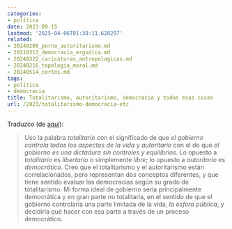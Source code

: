 ```yaml
---
categories:
- política
date: 2023-09-15
lastmod: '2025-04-06T01:38:11.628297'
related:
- 20240209_porno_autoritarismo.md
- 20210313_democracia_ergodica.md
- 20240322_caricaturas_antropologicas.md
- 20240216_topologia_moral.md
- 20240514_cortos.md
tags:
- política
- democracia
title: Totalitarismo, autoritarismo, democracia y todas esas cosas
url: /2023/totalitarismo-democracia-etc
---
```


Traduzco (de [aquí](https://astralcodexten.substack.com/p/bad-definitions-of-democracy-and)):

> Uso la palabra _totalitario_ con el significado de que _el gobierno controla todos los aspectos de la vida_ y _autoritario_ con el de que _el gobierno es una dictadura sin controles y equilibrios_. Lo opuesto a _totalitario_ es _libertario_ o simplemente _libre_; lo opuesto a _autoritario_ es _democrático_. Creo que el totalitarismo y el autoritarismo están correlacionados, pero representan dos conceptos diferentes, y que tiene sentido evaluar las democracias según su grado de totalitarismo. Mi forma ideal de gobierno sería principalmente democrática y en gran parte no totalitaria, en el sentido de que el gobierno controlaría una parte limitada de la vida, _la esfera pública_, y decidiría qué hacer con esa parte a través de un proceso democrático.